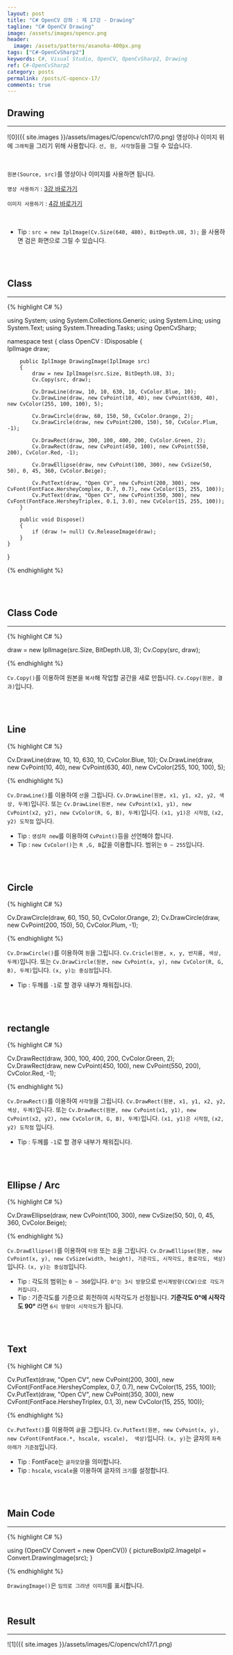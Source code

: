 ```yaml
---
layout: post
title: "C# OpenCV 강좌 : 제 17강 - Drawing"
tagline: "C# OpenCV Drawing"
image: /assets/images/opencv.png
header:
  image: /assets/patterns/asanoha-400px.png
tags: ["C#-OpenCvSharp2"]
keywords: C#, Visual Studio, OpenCV, OpenCvSharp2, Drawing
ref: C#-OpenCvSharp2
category: posts
permalink: /posts/C-opencv-17/
comments: true
---
```


## Drawing ##
----------
![0]({{ site.images }}/assets/images/C/opencv/ch17/0.png)
영상이나 이미지 위에 `그래픽`을 그리기 위해 사용합니다. `선, 원, 사각형`등을 그릴 수 있습니다.

<br>    

`원본(Source, src)`를 영상이나 이미지를 사용하면 됩니다.

`영상 사용하기` : [3강 바로가기][3강]

`이미지 사용하기` : [4강 바로가기][4강]

<br>

* Tip : `src = new IplImage(Cv.Size(640, 480), BitDepth.U8, 3);` 을 사용하면 검은 화면으로 그릴 수 있습니다.

<br>
<br>

## Class ##
----------

{% highlight C# %}

using System;
using System.Collections.Generic;
using System.Linq;
using System.Text;
using System.Threading.Tasks;
using OpenCvSharp;

namespace test
{
    class OpenCV : IDisposable
    {  
        IplImage draw;        
            
        public IplImage DrawingImage(IplImage src)
        {
            draw = new IplImage(src.Size, BitDepth.U8, 3);
            Cv.Copy(src, draw);
                    
            Cv.DrawLine(draw, 10, 10, 630, 10, CvColor.Blue, 10);
            Cv.DrawLine(draw, new CvPoint(10, 40), new CvPoint(630, 40), new CvColor(255, 100, 100), 5);
            
            Cv.DrawCircle(draw, 60, 150, 50, CvColor.Orange, 2);
            Cv.DrawCircle(draw, new CvPoint(200, 150), 50, CvColor.Plum, -1);
            
            Cv.DrawRect(draw, 300, 100, 400, 200, CvColor.Green, 2);
            Cv.DrawRect(draw, new CvPoint(450, 100), new CvPoint(550, 200), CvColor.Red, -1);
            
            Cv.DrawEllipse(draw, new CvPoint(100, 300), new CvSize(50, 50), 0, 45, 360, CvColor.Beige);
            
            Cv.PutText(draw, "Open CV", new CvPoint(200, 300), new CvFont(FontFace.HersheyComplex, 0.7, 0.7), new CvColor(15, 255, 100));
            Cv.PutText(draw, "Open CV", new CvPoint(350, 300), new CvFont(FontFace.HersheyTriplex, 0.1, 3.0), new CvColor(15, 255, 100));
        }
            
        public void Dispose()
        {
            if (draw != null) Cv.ReleaseImage(draw);        
        }
    }
}

{% endhighlight %}

<br>
<br>

## Class Code ##
----------

{% highlight C# %}

draw = new IplImage(src.Size, BitDepth.U8, 3);
Cv.Copy(src, draw);

{% endhighlight %}

`Cv.Copy()`를 이용하여 원본을 `복사`해 작업할 공간을 새로 만듭니다. `Cv.Copy(원본, 결과)`입니다.

<br>
<br>

## Line ##

{% highlight C# %}

Cv.DrawLine(draw, 10, 10, 630, 10, CvColor.Blue, 10);
Cv.DrawLine(draw, new CvPoint(10, 40), new CvPoint(630, 40), new CvColor(255, 100, 100), 5);

{% endhighlight %}

`Cv.DrawLine()`를 이용하여 `선`을 그립니다. `Cv.DrawLine(원본, x1, y1, x2, y2, 색상, 두께)`입니다. 또는 `Cv.DrawLine(원본, new CvPoint(x1, y1), new CvPoint(x2, y2), new CvColor(R, G, B), 두께)`입니다. `(x1, y1)은 시작점`, `(x2, y2) 도착점` 입니다.

* Tip : `생성자 new`를 이용하여 `CvPoint()`등을 선언해야 합니다.
* Tip : `new CvColor()`는 `R ,G, B`값을 이용합니다. 범위는 `0 ~ 255`입니다.

<br>
<br>

## Circle ##

{% highlight C# %}

Cv.DrawCircle(draw, 60, 150, 50, CvColor.Orange, 2);
Cv.DrawCircle(draw, new CvPoint(200, 150), 50, CvColor.Plum, -1);

{% endhighlight %}

`Cv.DrawCircle()`를 이용하여 `원`을 그립니다. `Cv.Cricle(원본, x, y, 반지름, 색상, 두께)`입니다. 또는 `Cv.DrawCircle(원본, new CvPoint(x, y), new CvColor(R, G, B), 두께)`입니다. `(x, y)는 중심점`입니다.

* Tip : 두께를 `-1`로 할 경우 내부가 채워집니다.

<br>
<br>

## rectangle ##

{% highlight C# %}

Cv.DrawRect(draw, 300, 100, 400, 200, CvColor.Green, 2);
Cv.DrawRect(draw, new CvPoint(450, 100), new CvPoint(550, 200), CvColor.Red, -1);

{% endhighlight %}

`Cv.DrawRect()`를 이용하여 `사각형`을 그립니다. `Cv.DrawRect(원본, x1, y1, x2, y2, 색상, 두께)`입니다. 또는 `Cv.DrawRect(원본, new CvPoint(x1, y1), new CvPoint(x2, y2), new CvColor(R, G, B), 두께)`입니다. `(x1, y1)은 시작점`, `(x2, y2) 도착점` 입니다.

* Tip : 두께를 `-1`로 할 경우 내부가 채워집니다.

<br>
<br>

## Ellipse / Arc ##

{% highlight C# %}

 Cv.DrawEllipse(draw, new CvPoint(100, 300), new CvSize(50, 50), 0, 45, 360, CvColor.Beige);

{% endhighlight %}

`Cv.DrawEllipse()`를 이용하여 `타원` 또는 `호`을 그립니다. `Cv.DrawEllipse(원본, new CvPoint(x, y), new CvSize(width, height), 기준각도, 시작각도, 종료각도, 색상)`입니다. `(x, y)는 중심점`입니다.

* Tip : 각도의 범위는 `0 ~ 360`입니다. `0°는 3시 방향`으로 `반시계방향(CCW)으로 각도가 커집니다.`
* Tip : 기준각도를 기준으로 회전하여 시작각도가 선정됩니다. **기준각도 0°에 시작각도 90°** 라면 `6시 방향이 시작각도`가 됩니다.

<br>
<br>

## Text ##

{% highlight C# %}

Cv.PutText(draw, "Open CV", new CvPoint(200, 300), new CvFont(FontFace.HersheyComplex, 0.7, 0.7), new CvColor(15, 255, 100));
Cv.PutText(draw, "Open CV", new CvPoint(350, 300), new CvFont(FontFace.HersheyTriplex, 0.1, 3), new CvColor(15, 255, 100));

{% endhighlight %}

`Cv.PutText()`를 이용하여 `글`을 그립니다. `Cv.PutText(원본, new CvPoint(x, y), new CvFont(FontFace.*, hscale, vscale),  색상)`입니다. `(x, y)`는 글자의 `좌측 아래가 기준점`입니다.

* Tip : FontFace는 `글자모양`을 의미합니다.
* Tip : `hscale`, `vscale`을 이용하여 글자의 `크기`를 설정합니다.

<br>
<br>

## Main Code ##
----------

{% highlight C# %}

using (OpenCV Convert = new OpenCV())
{
    pictureBoxIpl2.ImageIpl = Convert.DrawingImage(src);
}

{% endhighlight %}

`DrawingImage()`은 `임의로 그려낸 이미지`를 표시합니다.

<br>

## Result ##
----------

![1]({{ site.images }}/assets/images/C/opencv/ch17/1.png)
<br>

[3강]: https://076923.github.io/posts/C-opencv-3/
[4강]: https://076923.github.io/posts/C-opencv-4/
